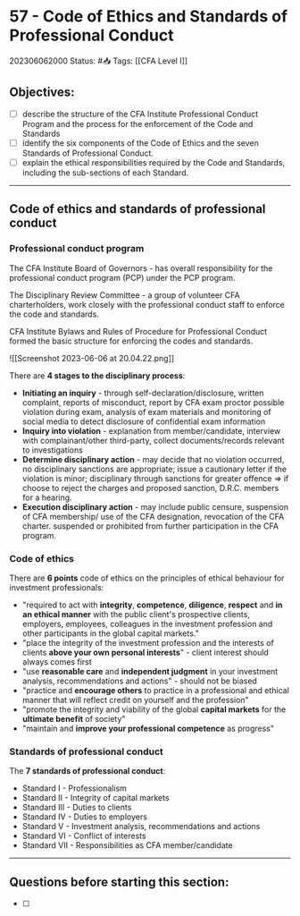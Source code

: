# 57 - Code of Ethics and Standards of Professional Conduct
202306062000
Status: #📥 
Tags: [[CFA Level I]]

## Objectives:
- [ ] describe the structure of the CFA Institute Professional Conduct Program and the process for the enforcement of the Code and Standards
- [ ] identify the six components of the Code of Ethics and the seven Standards of Professional Conduct.
- [ ] explain the ethical responsibilities required by the Code and Standards, including the sub-sections of each Standard.

---

## Code of ethics and standards of professional conduct
### Professional conduct program
The CFA Institute Board of Governors - has overall responsibility for the professional conduct program (PCP) under the PCP program.

The Disciplinary Review Committee - a group of volunteer CFA charterholders, work closely with the professional conduct staff to enforce the code and standards.

CFA Institute Bylaws and Rules of Procedure for Professional Conduct formed the basic structure for enforcing the codes and standards.

![[Screenshot 2023-06-06 at 20.04.22.png]]

There are **4 stages to the disciplinary process**:
- **Initiating an inquiry** - through self-declaration/disclosure, written complaint, reports of misconduct, report by CFA exam proctor possible violation during exam, analysis of exam materials and monitoring of social media to detect disclosure of confidential exam information
- **Inquiry into violation** - explanation from member/candidate, interview with complainant/other third-party, collect documents/records relevant to investigations
- **Determine disciplinary action** - may decide that no violation occurred, no disciplinary sanctions are appropriate; issue a cautionary letter if the violation is minor; disciplinary through sanctions for greater offence ⇒ if  choose to reject the charges and proposed sanction, D.R.C. members for a hearing.
- **Execution disciplinary action** - may include public censure, suspension of CFA membership/ use of the CFA designation, revocation of the CFA charter. suspended or prohibited from further participation in the CFA program.

### Code of ethics
There are **6 points** code of ethics on the principles of ethical behaviour for investment professionals:
- "required to act with **integrity**, **competence**, **diligence**, **respect** and **in an ethical manner** with the public client's prospective clients, employers, employees, colleagues in the investment profession and other participants in the global capital markets."
-  "place the integrity of the investment profession and the interests of clients **above your own personal interests**" - client interest should always comes first
- "use **reasonable care** and **independent judgment** in your investment analysis, recommendations and actions" - should not be biased
- "practice and **encourage others** to practice in a professional and ethical manner that will reflect credit on yourself and the profession"
- "promote the integrity and viability of the global **capital markets** for the **ultimate benefit** of society"
- "maintain and **improve your professional competence** as progress"

### Standards of professional conduct
The **7 standards of professional conduct**: 
- Standard I - Professionalism
- Standard II - Integrity of capital markets
- Standard III - Duties to clients
- Standard IV - Duties to employers
- Standard V - Investment analysis, recommendations and actions
- Standard VI - Conflict of interests
- Standard VII - Responsibilities as CFA member/candidate


---
## Questions before starting this section:
- [ ]